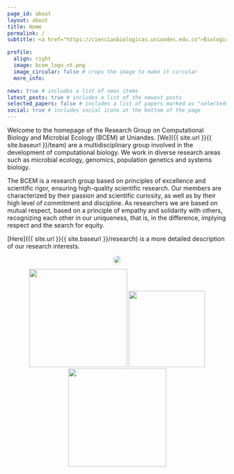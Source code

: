 ```yaml
---
page_id: about
layout: about
title: Home
permalink: /
subtitle: <a href="https://cienciasbiologicas.uniandes.edu.co">Biological Sciences Department</a>, <a href="https://uniandes.edu.co/">Universidad de los Andes</a> <span class="fi fi-co"></span>

profile:
  align: right
  image: bcem_logo_nt.png
  image_circular: false # crops the image to make it circular
  more_info: 

news: true # includes a list of news items
latest_posts: true # includes a list of the newest posts
selected_papers: false # includes a list of papers marked as "selected={true}"
social: true # includes social icons at the bottom of the page
---
```


Welcome to the homepage of the Research Group on Computational Biology and Microbial Ecology (BCEM) at Uniandes. [We]({{ site.url }}{{ site.baseurl }}/team) are a multidisciplinary group involved in the development of computational biology. We work in diverse research areas such as microbial ecology, genomics, population genetics and systems biology.

The BCEM is a research group based on principles of excellence and scientific rigor, ensuring high-quality scientific research. Our members are characterized by their passion and scientific curiosity, as well as by their high level of commitment and discipline. As researchers we are based on mutual respect, based on a principle of empathy and solidarity with others, recognizing each other in our uniqueness, that is, in the difference, implying respect and the search for equity. <br> 

[Here]({{ site.url }}{{ site.baseurl }}/research) is a more detailed description of our research interests.

<div style="text-align: center; margin-top: 10px">
  <figure class="fourth">
    <img src="{{ site.url | absolute_url }}{{ site.baseurl }}/assets/img/homeslides/DSC_1551.jpg" style="max-width: 100%; height: auto; border-radius: 10px; box-shadow: 0 4px 8px rgba(0,0,0,0.1);">
  </figure>
</div>

<figure class="fourth" style="text-align: center;">
  <img src="{{ site.url }}{{ site.baseurl }}/assets/img/logopic/Uniandes.png" style="width: 225px">
  <img src="{{ site.url }}{{ site.baseurl }}/assets/img/logopic/Logo_DCB.png" style="width: 175px">
  <img src="{{ site.url }}{{ site.baseurl }}/assets/img/logopic/cabana.thumbnail" style="width: 225px">
</figure>
